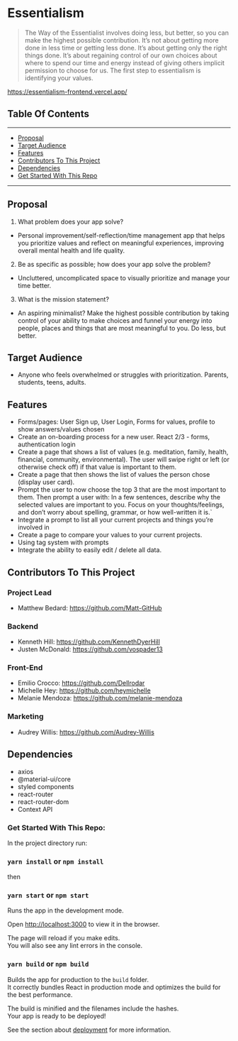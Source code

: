 # Essentialism

> The Way of the Essentialist involves doing less, but better, so you can make the highest possible contribution. It’s not about getting more done in less time or getting less done. It’s about getting only the right things done. It’s about regaining control of our own choices about where to spend our time and energy instead of giving others implicit permission to choose for us. The first step to essentialism is identifying your values.

https://essentialism-frontend.vercel.app/

## Table Of Contents

---

- [Proposal](#proposal)
- [Target Audience](#target-audience)
- [Features](#features)
- [Contributors To This Project](#contributors-to-this-project)
- [Dependencies](#Dependencies)
- [Get Started With This Repo](#get-started-with-this-repo)

---

## Proposal

1. What problem does your app solve?

- Personal improvement/self-reflection/time management app that helps you prioritize values and reflect on meaningful experiences, improving overall mental health and life quality.

2. Be as specific as possible; how does your app solve the problem?

- Uncluttered, uncomplicated space to visually prioritize and manage your time better.

3. What is the mission statement?

- An aspiring minimalist? Make the highest possible contribution by taking control of your ability to make choices and funnel your energy into people, places and things that are most meaningful to you. Do less, but better.

## Target Audience

- Anyone who feels overwhelmed or struggles with prioritization. Parents, students, teens, adults.

## Features

- Forms/pages: User Sign up, User Login, Forms for values, profile to show answers/values chosen
- Create an on-boarding process for a new user. React 2/3 - forms, authentication login
- Create a page that shows a list of values (e.g. meditation, family, health, financial, community, environmental). The user will swipe right or left (or otherwise check off) if that value is important to them.
- Create a page that then shows the list of values the person chose (display user card).
- Prompt the user to now choose the top 3 that are the most important to them. Then prompt a user with: In a few sentences, describe why the selected values are important to you. Focus on your thoughts/feelings, and don’t worry about spelling, grammar, or how well-written it is.`
- Integrate a prompt to list all your current projects and things you’re involved in
- Create a page to compare your values to your current projects.
- Using tag system with prompts
- Integrate the ability to easily edit / delete all data.

## Contributors To This Project

### Project Lead

- Matthew Bedard: https://github.com/Matt-GitHub

### Backend

- Kenneth Hill: https://github.com/KennethDyerHill
- Justen McDonald: https://github.com/vospader13

### Front-End

- Emilio Crocco: https://github.com/Dellrodar
- Michelle Hey: https://github.com/heymichelle
- Melanie Mendoza: https://github.com/melanie-mendoza

### Marketing

- Audrey Willis: https://github.com/Audrey-Willis

## Dependencies

- axios
- @material-ui/core
- styled components
- react-router
- react-router-dom
- Context API

### Get Started With This Repo:

In the project directory run:

### `yarn install` or `npm install`

then

### `yarn start` or `npm start`

Runs the app in the development mode.<br />

Open [http://localhost:3000](http://localhost:3000) to view it in the browser.

The page will reload if you make edits.<br />
You will also see any lint errors in the console.

### `yarn build` or `npm build`

Builds the app for production to the `build` folder.<br />
It correctly bundles React in production mode and optimizes the build for the best performance.

The build is minified and the filenames include the hashes.<br />
Your app is ready to be deployed!

See the section about [deployment](https://facebook.github.io/create-react-app/docs/deployment) for more information.
